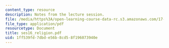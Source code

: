 ```yaml
---
content_type: resource
description: Notes from the lecture session.
file: /media/https%3A/open-learning-course-data-rc.s3.amazonaws.com/17-55j-introduction-to-latin-american-studies-fall-2006/1ff539fd7dbde56b8cd58f196073940e_ses16_religion.pdf
file_type: application/pdf
resourcetype: Document
title: ses16_religion.pdf
uid: 1ff539fd-7dbd-e56b-8cd5-8f196073940e
---
```

